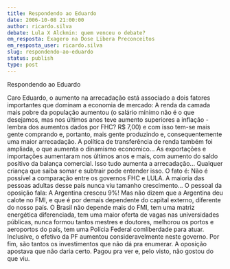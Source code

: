 ```yaml
---
title: Respondendo ao Eduardo
date: 2006-10-08 21:00:00
author: ricardo.silva
debate: Lula X Alckmin: quem venceu o debate?
em_resposta: Exagero na Dose Libera Preconceitos
em_resposta_user: ricardo.silva
slug: respondendo-ao-eduardo
status: publish 
type: post
---
```


Respondendo ao Eduardo


Caro Eduardo, o aumento na arrecadação está associado a dois fatores importantes que dominam a economia de mercado: A renda da camada mais pobre da população aumentou (o salário mínimo não é o que desejamos, mas nos últimos anos teve aumento superiores a inflação - lembra dos aumentos dados por FHC? R$ 7,00) e com isso tem-se mais gente comprando e, portanto, mais gente produzindo e, consequentemente uma maior arrecadação. A política de transferência de renda também foi ampliada, o que aumenta o dinamismo economico... As exportações e importações aumentaram nos últimos anos e mais, com aumento do saldo positivo da balança comercial. Isso tudo aumenta a arrecadação... Qualquer criança que saiba somar e subtrair pode entender isso. O fato é: Não é possível a comparação entre os governos FHC e LULA. A maioria das pessoas adultas desse país nunca viu tamanho crescimento... O pessoal da oposição fala: A Argentina cresceu 9%! Mas não dizem que a Argentina deu calote no FMI, e que é por demais dependente do capital externo, diferente do nosso país. O Brasil não depende mais do FMI, tem uma matriz energética diferenciada, tem uma maior oferta de vagas nas universidades públicas, nunca formou tantos mestres e doutores, melhorou os portos e aeroportos do país, tem uma Polícia Federal comliberdade para atuar. Inclusive, o efetivo da PF aumentou consideravelmente neste governo. Por fim, são tantos os investimentos que não dá pra enumerar. A oposição apostava que não daria certo. Pagou pra ver e, pelo visto, não gostou do que viu. 



